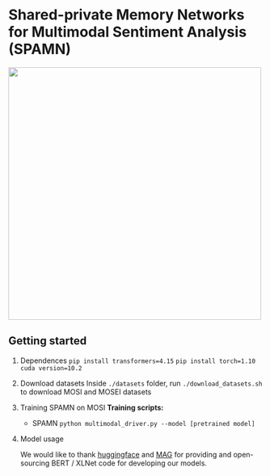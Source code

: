 # Shared-private Memory Networks for Multimodal Sentiment Analysis (SPAMN)
<img src="./imgs/model.png" width="500px"></img>
## Getting started

1. Dependences
   `pip install transformers=4.15`
   `pip install torch=1.10`
   `cuda version=10.2`

2. Download datasets
   Inside `./datasets` folder, run `./download_datasets.sh` to download MOSI and MOSEI datasets

3. Training SPAMN on MOSI
   **Training scripts:**

   - SPAMN `python multimodal_driver.py --model [pretrained model]`


4. Model usage

   We would like to thank [huggingface](https://huggingface.co/) and [MAG](https://github.com/WasifurRahman/BERT_multimodal_transformer) for providing and open-sourcing BERT / XLNet code for developing our models.

